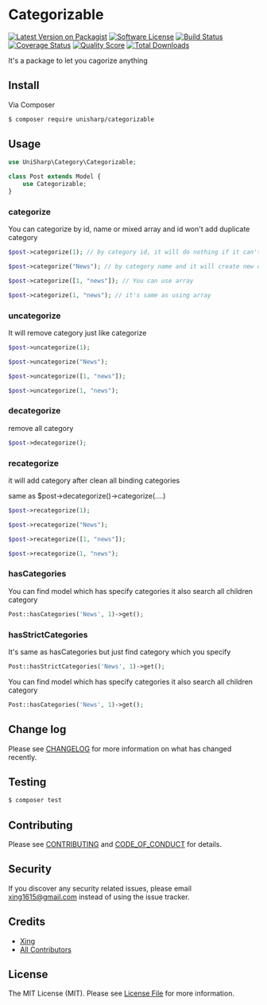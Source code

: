 # Categorizable 

[![Latest Version on Packagist][ico-version]][link-packagist]
[![Software License][ico-license]](LICENSE.md)
[![Build Status][ico-travis]][link-travis]
[![Coverage Status][ico-scrutinizer]][link-scrutinizer]
[![Quality Score][ico-code-quality]][link-code-quality]
[![Total Downloads][ico-downloads]][link-downloads]

It's a package to let you cagorize anything


## Install

Via Composer

``` bash
$ composer require unisharp/categorizable
```

## Usage

``` php
use UniSharp\Category\Categorizable;

class Post extends Model {
    use Categorizable;
}
```

### categorize

You can categorize by id, name or mixed array and id won't add duplicate category

``` php
$post->categorize(1); // by category id, it will do nothing if it can't find this category

$post->categorize("News"); // by category name and it will create new one if it can't find category

$post->categorize([1, "news"]); // You can use array

$post->categorize(1, "news"); // it's same as using array

```

### uncategorize

It will remove category just like categorize

``` php
$post->uncategorize(1);

$post->uncategorize("News");

$post->uncategorize([1, "news"]);

$post->uncategorize(1, "news");

```

### decategorize

remove all category

```php
$post->decategorize();

```

### recategorize

it will add category after clean all binding categories

same as $post->decategorize()->categorize(....)

```php
$post->recategorize(1);

$post->recategorize("News");

$post->recategorize([1, "news"]);

$post->recategorize(1, "news");

```

### hasCategories

You can find model which has specify categories
it also search all children category 

```php
Post::hasCategories('News', 1)->get();
```

### hasStrictCategories

It's same as hasCategories but just find category which you specify

```php
Post::hasStrictCategories('News', 1)->get();
```

You can find model which has specify categories
it also search all children category 

```php
Post::hasCategories('News', 1)->get();
```


## Change log

Please see [CHANGELOG](CHANGELOG.md) for more information on what has changed recently.

## Testing

``` bash
$ composer test
```

## Contributing

Please see [CONTRIBUTING](CONTRIBUTING.md) and [CODE_OF_CONDUCT](CODE_OF_CONDUCT.md) for details.

## Security

If you discover any security related issues, please email xing1615@gmail.com instead of using the issue tracker.

## Credits

- [Xing][link-author]
- [All Contributors][link-contributors]

## License

The MIT License (MIT). Please see [License File](LICENSE.md) for more information.

[ico-version]: https://img.shields.io/packagist/v/UniSharp/categorizable.svg?style=flat-square
[ico-license]: https://img.shields.io/badge/license-MIT-brightgreen.svg?style=flat-square
[ico-travis]: https://img.shields.io/travis/UniSharp/categorizable/master.svg?style=flat-square
[ico-scrutinizer]: https://img.shields.io/scrutinizer/coverage/g/UniSharp/categorizable.svg?style=flat-square
[ico-code-quality]: https://img.shields.io/scrutinizer/g/UniSharp/categorizable.svg?style=flat-square
[ico-downloads]: https://img.shields.io/packagist/dt/UniSharp/categorizable.svg?style=flat-square

[link-packagist]: https://packagist.org/packages/unisharp/categorizable
[link-travis]: https://travis-ci.org/UniSharp/categorizable
[link-scrutinizer]: https://scrutinizer-ci.com/g/UniSharp/categorizable/code-structure
[link-code-quality]: https://scrutinizer-ci.com/g/UniSharp/categorizable
[link-downloads]: https://packagist.org/packages/UniSharp/categorizable
[link-author]: https://github.com/UniSharp
[link-contributors]: ../../contributors

